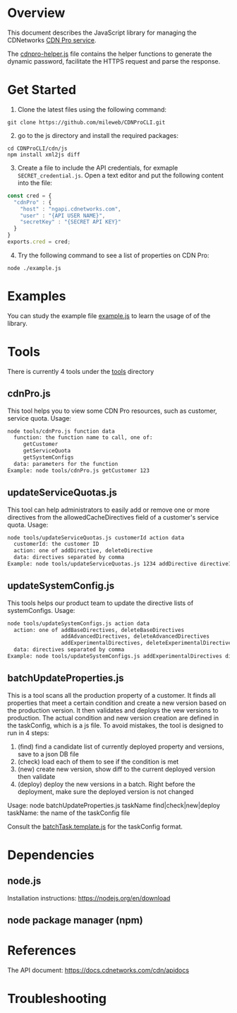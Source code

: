 # Overview

This document describes the JavaScript library for managing the CDNetworks [CDN Pro service](https://www.cdnetworks.com/cdnpro/).

The [cdnpro-helper.js](cdnpro-helper.js) file contains the helper functions to generate the dynamic password, facilitate the HTTPS request and parse the response.

# Get Started
1. Clone the latest files using the following command:
```
git clone https://github.com/mileweb/CDNProCLI.git
```
2. go to the js directory and install the required packages:
```
cd CDNProCLI/cdn/js
npm install xml2js diff
```
3. Create a file to include the API credentials, for exmaple `SECRET_credential.js`. Open a text editor and put the following content into the file:
```Javascript
const cred = {
  "cdnPro" : { 
    "host" : "ngapi.cdnetworks.com",
    "user" : "{API USER NAME}",
    "secretKey" : "{SECRET API KEY}"
  }
}
exports.cred = cred;
```
4. Try the following command to see a list of properties on CDN Pro:
```Shell
node ./example.js
```

# Examples
You can study the example file [example.js](example.js) to learn the usage of of the library.

# Tools
There is currently 4 tools under the [tools](tools/) directory
## cdnPro.js
This tool helps you to view some CDN Pro resources, such as customer, service quota. Usage:
```bash
node tools/cdnPro.js function data
  function: the function name to call, one of:
     getCustomer
     getServiceQuota
     getSystemConfigs
  data: parameters for the function
Example: node tools/cdnPro.js getCustomer 123
```
## updateServiceQuotas.js
This tool can help administrators to easily add or remove one or more directives from the allowedCacheDirectives
field of a customer's service quota. Usage:
```bash
node tools/updateServiceQuotas.js customerId action data
  customerId: the customer ID
  action: one of addDirective, deleteDirective
  data: directives separated by comma
Example: node tools/updateServiceQuotas.js 1234 addDirective directive1,directive2
```
## updateSystemConfig.js
This tools helps our product team to update the directive lists of systemConfigs. Usage:
```bash
node tools/updateSystemConfigs.js action data
  action: one of addBaseDirectives, deleteBaseDirectives
                 addAdvancedDirectives, deleteAdvancedDirectives
                 addExperimentalDirectives, deleteExperimentalDirectives
  data: directives separated by comma
Example: node tools/updateSystemConfigs.js addExperimentalDirectives directive1,directive2
```
## batchUpdateProperties.js
This is a tool scans all the production property of a customer.
It finds all properties that meet a certain condition and create a new version based on the production version.
It then validates and deploys the vew versions to production.
 The actual condition and new version creation are defined in the taskConfig, which is a js file.
 To avoid mistakes, the tool is designed to run in 4 steps:

 1. (find) find a candidate list of currently deployed property and versions, save to a json DB file
 2. (check) load each of them to see if the condition is met
 3. (new) create new version, show diff to the current deployed version then validate
 4. (deploy) deploy the new versions in a batch. Right before the deployment, make sure the 
    deployed version is not changed

Usage: node batchUpdateProperties.js taskName find|check|new|deploy
    taskName: the name of the taskConfig file

Consult the [batchTask.template.js](tools/batchTask.template.js) for the taskConfig format.

# Dependencies
## node.js
Installation instructions: https://nodejs.org/en/download
## node package manager (npm)

# References
The API document: https://docs.cdnetworks.com/cdn/apidocs

# Troubleshooting
